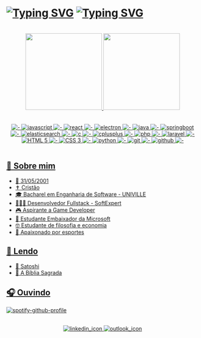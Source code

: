 # [![Typing SVG](https://readme-typing-svg.demolab.com/?lines=Oi,+eu+sou+o+Dheovani!+✌️&color=FFFFFF&repeat=false)](https://git.io/typing-svg#gh-dark-mode-only) [![Typing SVG](https://readme-typing-svg.demolab.com/?lines=Oi,+eu+sou+o+Dheovani!+✌️&color=000000&repeat=false)](https://git.io/typing-svg#gh-light-mode-only)

<br>

<div align="center">
  <a href="https://github.com/Dheovani" />
  <img height="200em"
       src="https://github-readme-stats.vercel.app/api?username=Dheovani&show_icons=true&theme=radical&include_all_commits=true&count_private=true" />
  <img height="200em"
       src="https://github-readme-stats.vercel.app/api/top-langs/?username=Dheovani&layout=compact&langs_count=7&theme=radical" />
</div>

<br>

<div align="center" style="display: inline_block;"><br>
  <img src="https://img.shields.io/badge/---black?style=for-the-badge" alt="-" />
  <img src="https://img.shields.io/badge/-javascript-F7DF1E?labelColor=black&style=for-the-badge&logo=javascript&logoColor=F7DF1E" alt="javascript" />
  <img src="https://img.shields.io/badge/---black?style=for-the-badge" alt="-" />
  <img src="https://img.shields.io/badge/-react-61DAFB?labelColor=black&style=for-the-badge&logo=react&logoColor=61DAFB" alt="react" />
  <img src="https://img.shields.io/badge/---black?style=for-the-badge" alt="-" />
  <img src="https://img.shields.io/badge/-electron-47848F?labelColor=black&style=for-the-badge&logo=electron&logoColor=47848F" alt="electron" />
  <img src="https://img.shields.io/badge/---black?style=for-the-badge" alt="-" />
  <img src="https://img.shields.io/badge/-java-F80000?labelColor=black&style=for-the-badge&logo=oracle&logoColor=F80000" alt="java" />
  <img src="https://img.shields.io/badge/---black?style=for-the-badge" alt="-" />
  <img src="https://img.shields.io/badge/-springboot-6DB33F?labelColor=black&style=for-the-badge&logo=springboot&logoColor=6DB33F" alt="springboot" />
  <img src="https://img.shields.io/badge/---black?style=for-the-badge" alt="-" />
  <img src="https://img.shields.io/badge/-elasticsearch-005571?labelColor=black&style=for-the-badge&logo=elasticsearch&logoColor=005571" alt="elasticsearch" />
  <img src="https://img.shields.io/badge/---black?style=for-the-badge" alt="-" />
  <img src="https://img.shields.io/badge/-c%20lang-A8B9CC?labelColor=black&style=for-the-badge&logo=c&logoColor=A8B9CC" alt="c" />
  <img src="https://img.shields.io/badge/---black?style=for-the-badge" alt="-" />
  <img src="https://img.shields.io/badge/-cplusplus-00599C?labelColor=black&style=for-the-badge&logo=cplusplus&logoColor=00599C" alt="cplusplus" />
  <img src="https://img.shields.io/badge/---black?style=for-the-badge" alt="-" />
  <img src="https://img.shields.io/badge/-php-777BB4?labelColor=black&style=for-the-badge&logo=php&logoColor=777BB4" alt="php" />
  <img src="https://img.shields.io/badge/---black?style=for-the-badge" alt="-" />
  <img src="https://img.shields.io/badge/-laravel-FF2D20?labelColor=black&style=for-the-badge&logo=laravel&logoColor=FF2D20" alt="laravel" />
  <img src="https://img.shields.io/badge/---black?style=for-the-badge" alt="-" />
  <img src="https://img.shields.io/badge/-html%205-E34F26?labelColor=black&style=for-the-badge&logo=html5&logoColor=E34F26" alt="HTML 5" />
  <img src="https://img.shields.io/badge/---black?style=for-the-badge" alt="-" />
  <img src="https://img.shields.io/badge/-css%203-1572B6?labelColor=black&style=for-the-badge&logo=css3&logoColor=1572B6" alt="CSS 3" />
  <img src="https://img.shields.io/badge/---black?style=for-the-badge" alt="-" />
  <img src="https://img.shields.io/badge/-python-3776AB?labelColor=black&style=for-the-badge&logo=python&logoColor=3776AB" alt="python" />
  <img src="https://img.shields.io/badge/---black?style=for-the-badge" alt="-" />
  <img src="https://img.shields.io/badge/-git-F05032?labelColor=black&style=for-the-badge&logo=git&logoColor=F05032" alt="git" />
  <img src="https://img.shields.io/badge/---black?style=for-the-badge" alt="-" />
  <img src="https://img.shields.io/badge/-github-181717?labelColor=black&style=for-the-badge&logo=github&logoColor=white" alt="github" />
  <img src="https://img.shields.io/badge/---black?style=for-the-badge" alt="-" />
</div>

<br>

## 👊 Sobre mim
- 👶 31/05/2001
- ✝️ Cristão
- 🎓 Bacharel em Enganharia de Software - UNIVILLE
- 👨🏻‍💻 Desenvolvedor Fullstack - SoftExpert
- 🎮 Aspirante a Game Developer
- 🏅 Estudante Embaixador da Microsoft
- 🤓 Estudante de filosofia e economia
- 🏀 Apaixonado por esportes

## 📖 Lendo
- 📑 Satoshi
- 📑 A Bíblia Sagrada

## 🎧 Ouvindo
[![spotify-github-profile](https://spotify-github-profile.vercel.app/api/view?uid=dheovanixdc&cover_image=true&theme=natemoo-re&show_offline=false&background_color=121212&interchange=false&bar_color=53b14f&bar_color_cover=false)](https://github.com/kittinan/spotify-github-profile)

<br>

<div align="center">
  <a href="https://www.linkedin.com/in/dheovani-xavier-da-cruz/" target="_blank" rel="nofollow">
    <img id="linkedin" target="_blank" alt="linkedin_icon"
         src="https://img.shields.io/badge/-LinkedIn-0077b5?style=for-the-badge&logo=linkedin&logoColor=white" />
  </a>
  
  <a href="mailto:dheovani_xavier@outlook.com" target="_blank" rel="nofollow">
    <img id="outlook" target="_blank" alt="outlook_icon"
         src="https://img.shields.io/badge/-Outlook-0072C6?style=for-the-badge&logo=microsoft-outlook&logoColor=white" />
  </a>
</div>
